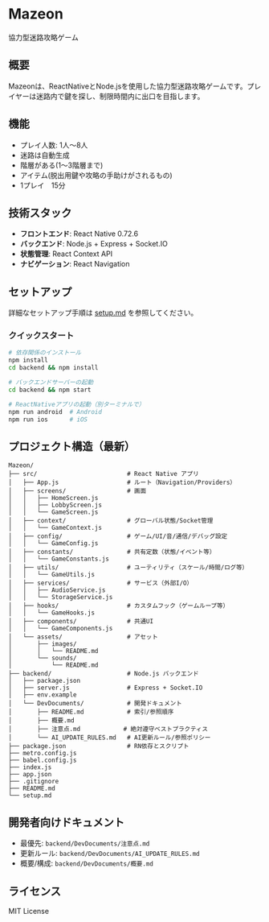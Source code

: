 # Mazeon

協力型迷路攻略ゲーム

## 概要
Mazeonは、ReactNativeとNode.jsを使用した協力型迷路攻略ゲームです。プレイヤーは迷路内で鍵を探し、制限時間内に出口を目指します。

## 機能
- プレイ人数: 1人〜8人
- 迷路は自動生成
- 階層がある(1〜3階層まで)
- アイテム(脱出用鍵や攻略の手助けがされるもの)
- 1プレイ　15分

## 技術スタック
- **フロントエンド**: React Native 0.72.6
- **バックエンド**: Node.js + Express + Socket.IO
- **状態管理**: React Context API
- **ナビゲーション**: React Navigation

## セットアップ
詳細なセットアップ手順は [setup.md](./setup.md) を参照してください。

### クイックスタート
```bash
# 依存関係のインストール
npm install
cd backend && npm install

# バックエンドサーバーの起動
cd backend && npm start

# ReactNativeアプリの起動（別ターミナルで）
npm run android  # Android
npm run ios      # iOS
```

## プロジェクト構造（最新）
```
Mazeon/
├── src/                         # React Native アプリ
│   ├── App.js                   # ルート（Navigation/Providers）
│   ├── screens/                 # 画面
│   │   ├── HomeScreen.js
│   │   ├── LobbyScreen.js
│   │   └── GameScreen.js
│   ├── context/                 # グローバル状態/Socket管理
│   │   └── GameContext.js
│   ├── config/                  # ゲーム/UI/音/通信/デバッグ設定
│   │   └── GameConfig.js
│   ├── constants/               # 共有定数（状態/イベント等）
│   │   └── GameConstants.js
│   ├── utils/                   # ユーティリティ（スケール/時間/ログ等）
│   │   └── GameUtils.js
│   ├── services/                # サービス（外部I/O）
│   │   ├── AudioService.js
│   │   └── StorageService.js
│   ├── hooks/                   # カスタムフック（ゲームループ等）
│   │   └── GameHooks.js
│   ├── components/              # 共通UI
│   │   └── GameComponents.js
│   └── assets/                  # アセット
│       ├── images/
│       │   └── README.md
│       └── sounds/
│           └── README.md
├── backend/                     # Node.js バックエンド
│   ├── package.json
│   ├── server.js                # Express + Socket.IO
│   ├── env.example
│   └── DevDocuments/            # 開発ドキュメント
│       ├── README.md            # 索引/参照順序
│       ├── 概要.md
│       ├── 注意点.md            # 絶対遵守ベストプラクティス
│       └── AI_UPDATE_RULES.md   # AI更新ルール/参照ポリシー
├── package.json                 # RN依存とスクリプト
├── metro.config.js
├── babel.config.js
├── index.js
├── app.json
├── .gitignore
├── README.md
└── setup.md
```

## 開発者向けドキュメント
- 最優先: `backend/DevDocuments/注意点.md`
- 更新ルール: `backend/DevDocuments/AI_UPDATE_RULES.md`
- 概要/構成: `backend/DevDocuments/概要.md`

## ライセンス
MIT License